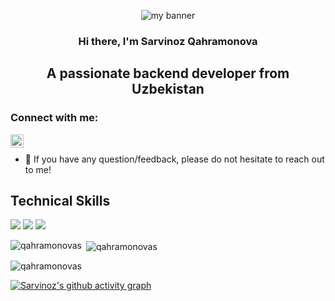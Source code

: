 <p align="center">
  <img src="https://telegra.ph/file/4bb5fd0de189c0ccd5fd6.jpg" alt="my banner">
</p>

<h3 align="center">
Hi there, I'm Sarvinoz Qahramonova
</h3>

<h2 align="center">
A passionate backend developer from Uzbekistan
</h2>

### Connect with me:

<a href="https://t.me/qahramonovas"><img align="left" src="https://upload.wikimedia.org/wikipedia/commons/8/83/Telegram_2019_Logo.svg" alt="Telegram" width="21px"/></a>
</br>

- 💬 If you have any question/feedback, please do not hesitate to reach out to me!

## Technical Skills

![](https://img.shields.io/badge/Python-informational?color=3670A0&style=flat&logo=python&logoColor=ffdd54)
![](https://img.shields.io/badge/Django-informational?style=flat&logo=django&color=%23092E20)
![](https://img.shields.io/badge/Django%20REST%20Framework-informational?style=flat&logo=django&logoColor=white&color=ff1709&labelColor=gray)

<p><img align="left" src="https://github-readme-stats.vercel.app/api/top-langs?username=qahramonovas&show_icons=true&locale=en&layout=compact" alt="qahramonovas" /></p>

<p>&nbsp;<img align="center" src="https://github-readme-stats.vercel.app/api?username=qahramonovas&show_icons=true&locale=en" alt="qahramonovas" /></p>

<p><img align="center" src="https://github-readme-streak-stats.herokuapp.com/?user=qahramonovas&" alt="qahramonovas" /></p>

[![Sarvinoz's github activity graph](https://github-readme-activity-graph.cyclic.app/graph?username=qahramonovas&theme=high-contrast)](https://github.com/qahramonovas/github-readme-activity-graph)
